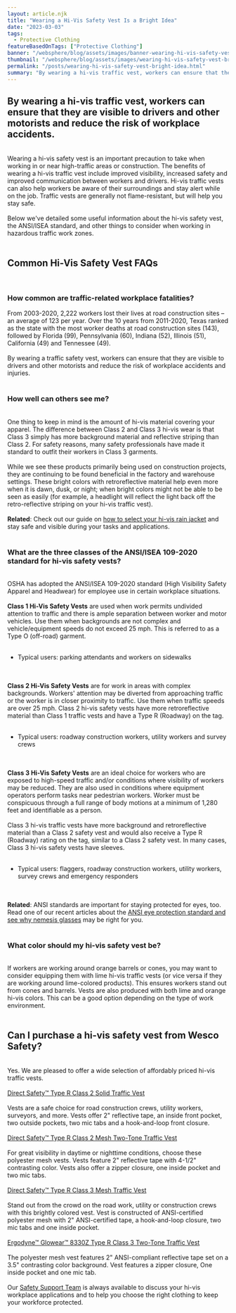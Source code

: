 ```yaml
---
layout: article.njk
title: "Wearing a Hi-Vis Safety Vest Is a Bright Idea"
date: "2023-03-03"
tags:
  - Protective Clothing
featureBasedOnTags: ["Protective Clothing"]
banner: "/websphere/blog/assets/images/banner-wearing-hi-vis-safety-vest-bright-idea.webp"
thumbnail: "/websphere/blog/assets/images/wearing-hi-vis-safety-vest-bright-idea.webp"
permalink: "/posts/wearing-hi-vis-safety-vest-bright-idea.html"
summary: "By wearing a hi-vis traffic vest, workers can ensure that they are visible to drivers and other motorists and reduce the risk of workplace accidents."
---
```


<h2 class="intro">By wearing a hi-vis traffic vest, workers can ensure that they are visible to drivers and other motorists and reduce the risk of workplace accidents.</h2>
<br>
Wearing a hi-vis safety vest is an important precaution to take when working in or near high-traffic areas or construction. The benefits of wearing a hi-vis traffic vest include improved visibility, increased safety and improved communication between workers and drivers. Hi-vis traffic vests can also help workers be aware of their surroundings and stay alert while on the job. Traffic vests are generally not flame-resistant, but will help you stay safe.
<br><br>
Below we've detailed some useful information about the hi-vis safety vest, the ANSI/ISEA standard, and other things to consider when working in hazardous traffic work zones.
<br><br>
<h2>Common Hi-Vis Safety Vest FAQs</h2>
<br>
<h3>How common are traffic-related workplace fatalities?</h3>
From 2003-2020, 2,222 workers lost their lives at road construction sites &ndash; an average of 123 per year. Over the 10 years from 2011-2020, Texas ranked as the state with the most worker deaths at road construction sites (143), followed by Florida (99), Pennsylvania (60), Indiana (52), Illinois (51), California (49) and Tennessee (49).
<br><br>
By wearing a traffic safety vest, workers can ensure that they are visible to drivers and other motorists and reduce the risk of workplace accidents and injuries.
<br><br>
<h3>How well can others see me?</h3>
<br>
One thing to keep in mind is the amount of hi-vis material covering your apparel. The difference between Class 2 and Class 3 hi-vis wear is that Class 3 simply has more background material and reflective striping than Class 2. For safety reasons, many safety professionals have made it standard to outfit their workers in Class 3 garments.
<br><br>
While we see these products primarily being used on construction projects, they are continuing to be found beneficial in the factory and warehouse settings. These bright colors with retroreflective material help even more when it is dawn, dusk, or night; when bright colors might not be able to be seen as easily (for example, a headlight will reflect the light back off the retro-reflective striping on your hi-vis traffic vest).
<br><br>
<strong>Related</strong>: Check out our guide on <a href="https://conney.com/websphere/blog/posts/what-to-look-for-in-your-hi-vis-rain-jacket.html?utm_medium=hi-vis-safety-vest&utm_source=Blog&utm_campaign=Conney">how to select your hi-vis rain jacket</a> and stay safe and visible during your tasks and applications.
<br><br>
<h3>What are the three classes of the ANSI/ISEA 109-2020 standard for hi-vis safety vests?</h3>
<br>
OSHA has adopted the ANSI/ISEA 109-2020 standard (High Visibility Safety Apparel and Headwear) for employee use in certain workplace situations.
<br><br>
<strong>Class 1 Hi-Vis Safety Vests</strong> are used when work permits undivided attention to traffic and there is ample separation between worker and motor vehicles. Use them when backgrounds are not complex and vehicle/equipment speeds do not exceed 25 mph. This is referred to as a Type O (off-road) garment.
<br><br>
<ul>
    <li>Typical users: parking attendants and workers on sidewalks</li>
</ul>
<br><br>
<strong>Class 2 Hi-Vis Safety Vests</strong> are for work in areas with complex backgrounds. Workers' attention may be diverted from approaching traffic or the worker is in closer proximity to traffic. Use them when traffic speeds are over 25 mph. Class 2 hi-vis safety vests have more retroreflective material than Class 1 traffic vests and have a Type R (Roadway) on the tag.
<br><br>
<ul>
    <li>Typical users: roadway construction workers, utility workers and survey crews</li>
</ul>
<br><br>
<strong>Class 3 Hi-Vis Safety Vests</strong> are an ideal choice for workers who are exposed to high-speed traffic and/or conditions where visibility of workers may be reduced. They are also used in conditions where equipment operators perform tasks near pedestrian workers. Worker must be conspicuous through a full range of body motions at a minimum of 1,280 feet and identifiable as a person. 
<br><br>
Class 3 hi-vis traffic vests have more background and retroreflective material than a Class 2 safety vest and would also receive a Type R (Roadway) rating on the tag, similar to a Class 2 safety vest. In many cases, Class 3 hi-vis safety vests have sleeves.
<br><br>
<ul>
    <li>Typical users: flaggers, roadway construction workers, utility workers, survey crews and emergency responders</li>
</ul>
<br><br>
<strong>Related</strong>: ANSI standards are important for staying protected for eyes, too. Read one of our recent articles about the <a href="https://conney.com/websphere/blog/posts/nemesis-glasses-storm-glasses-and-the-ansi-eye-protection-standard.html?utm_medium=hi-vis-safety-vest&utm_source=Blog&utm_campaign=Conney">ANSI eye protection standard and see why nemesis glasses</a> may be right for you.
<br><br>
<h3>What color should my hi-vis safety vest be?</h3>
<br>
If workers are working around orange barrels or cones, you may want to consider equipping them with lime hi-vis traffic vests (or vice versa if they are working around lime-colored products). This ensures workers stand out from cones and barrels. Vests are also produced with both lime and orange hi-vis colors. This can be a good option depending on the type of work environment. 
<br><br>
<h2>Can I purchase a hi-vis safety vest from Wesco Safety?</h2>
<br>
Yes. We are pleased to offer a wide selection of affordably priced hi-vis traffic vests.
<br><br>
<a href="https://www.conney.com/style/direct-safety-class-2-solid-traffic-vest?PMWTNO=000000000316209&utm_medium=hi-vis-safety-vest&utm_source=Blog&utm_campaign=DirectSafety">Direct Safety&trade; Type R Class 2 Solid Traffic Vest</a>
<br><br>
Vests are a safe choice for road construction crews, utility workers, surveyors, and more. Vests offer 2" reflective tape, an inside front pocket, two outside pockets, two mic tabs and a hook-and-loop front closure.
<br><br>
<a href="https://www.conney.com/style/direct-safety-class-2-mesh-two-tone-vest?PMWTNO=000000000316209&utm_medium=hi-vis-safety-vest&utm_source=Blog&utm_campaign=DirectSafety">Direct Safety&trade; Type R Class 2 Mesh Two-Tone Traffic Vest</a>
<br><br>
For great visibility in daytime or nighttime conditions, choose these polyester mesh vests. Vests feature 2" reflective tape with 4-1/2" contrasting color. Vests also offer a zipper closure, one inside pocket and two mic tabs.
<br><br>
<a href="https://www.conney.com/style/direct-safety-class-3-mesh-traffic-vest?PMWTNO=000000000316209&utm_medium=hi-vis-safety-vest&utm_source=Blog&utm_campaign=DirectSafety">Direct Safety&trade; Type R Class 3 Mesh Traffic Vest</a>
<br><br>
Stand out from the crowd on the road work, utility or construction crews with this brightly colored vest. Vest is constructed of ANSI-certified polyester mesh with 2" ANSI-certified tape, a hook-and-loop closure, two mic tabs and one inside pocket.
<br><br>
<a href="https://www.conney.com/style/ergodyne-glowear-8330z-type-r-class-3-two-tone-vest?PMWTNO=000000000316209&utm_medium=hi-vis-safety-vest&utm_source=Blog&utm_campaign=DirectSafety">Ergodyne&trade; Glowear&trade; 8330Z Type R Class 3 Two-Tone Traffic Vest</a>
<br><br>
The polyester mesh vest features 2" ANSI-compliant reflective tape set on a 3.5" contrasting color background. Vest features a zipper closure, One inside pocket and one mic tab.
<br><br>
Our <a href="https://www.conney.com/pages/safetyservices?utm_medium=hi-vis-safety-vest&utm_source=Blog&utm_campaign=Conney">Safety Support Team</a> is always available to discuss your hi-vis workplace applications and to help you choose the right clothing to keep your workforce protected.